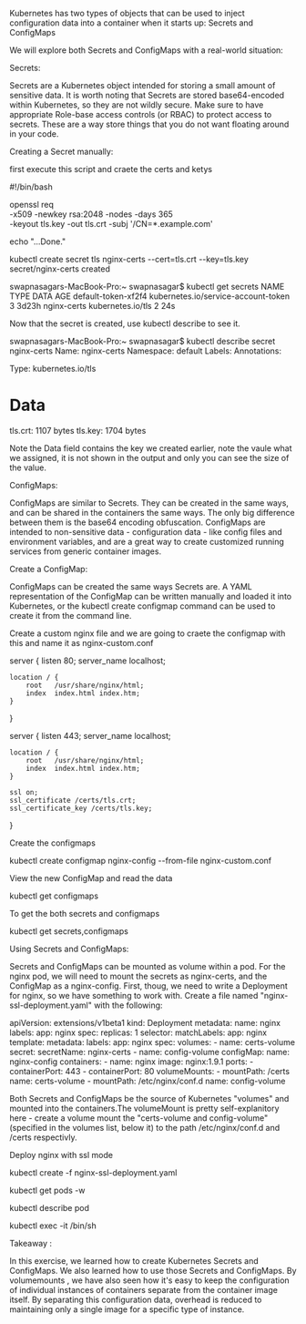 Kubernetes has two types of objects that can be used to inject configuration data into a container when it starts up: Secrets and ConfigMaps

We will explore both Secrets and ConfigMaps with a real-world situation:

Secrets:

Secrets are a Kubernetes object intended for storing a small amount of sensitive data. It is worth noting that Secrets are stored base64-encoded within Kubernetes, so they are not wildly secure. Make sure to have appropriate Role-base access controls (or RBAC) to protect access to secrets. These are a way store things that you do not want floating around in your code.

Creating a Secret manually:

first execute this script and craete the certs and ketys 


#!/bin/bash

openssl req \
  -x509 -newkey rsa:2048 -nodes -days 365 \
  -keyout tls.key -out tls.crt -subj '/CN=*.example.com'

echo "...Done."


kubectl create secret tls nginx-certs --cert=tls.crt --key=tls.key
secret/nginx-certs created

swapnasagars-MacBook-Pro:~ swapnasagar$ kubectl get secrets
NAME                  TYPE                                  DATA   AGE
default-token-xf2f4   kubernetes.io/service-account-token   3      3d23h
nginx-certs           kubernetes.io/tls                     2      24s


Now that the secret is created, use kubectl describe to see it.


swapnasagars-MacBook-Pro:~ swapnasagar$ kubectl describe secret nginx-certs
Name:         nginx-certs
Namespace:    default
Labels:       <none>
Annotations:  <none>

Type:  kubernetes.io/tls

Data
====
tls.crt:  1107 bytes
tls.key:  1704 bytes



Note the Data field contains the key we created earlier, note the vaule what we assigned, it is not shown in the output and only you can see the size of the value.

ConfigMaps:

ConfigMaps are similar to Secrets. They can be created in the same ways, and can be shared in the containers the same ways. The only big difference between them is the base64 encoding obfuscation. ConfigMaps are intended to non-sensitive data - configuration data - like config files and environment variables, and are a great way to create customized running services from generic container images.

Create a ConfigMap:

ConfigMaps can be created the same ways Secrets are. A YAML representation of the ConfigMap can be written manually and loaded it into Kubernetes, or the kubectl create configmap command can be used to create it from the command line.

Create a custom nginx file and we are going to craete the configmap with this and name it as nginx-custom.conf


server {
    listen       80;
    server_name  localhost;

    location / {
        root   /usr/share/nginx/html;
        index  index.html index.htm;
    }
}

server {
    listen       443;
    server_name  localhost;

    location / {
        root   /usr/share/nginx/html;
        index  index.html index.htm;
    }

    ssl on;
    ssl_certificate /certs/tls.crt;
    ssl_certificate_key /certs/tls.key;
}


Create the configmaps



kubectl create configmap nginx-config --from-file nginx-custom.conf



View the new ConfigMap and read the data

kubectl get configmaps

To get the both secrets and configmaps

kubectl get secrets,configmaps

Using Secrets and ConfigMaps:

Secrets and ConfigMaps can be mounted as volume within a pod. For the nginx pod, we will need to mount the secrets as nginx-certs, and the ConfigMap as a nginx-config. First, thoug, we need to write a Deployment for nginx, so we have something to work with. Create a file named "nginx-ssl-deployment.yaml" with the following:



apiVersion: extensions/v1beta1
kind: Deployment
metadata:
  name: nginx
  labels:
    app: nginx
spec:
  replicas: 1
  selector:
    matchLabels:
      app: nginx
  template:
    metadata:
      labels:
        app: nginx
    spec:
      volumes:
      - name: certs-volume
        secret:
          secretName: nginx-certs
      - name: config-volume
        configMap:
          name: nginx-config
      containers:
      - name: nginx
        image: nginx:1.9.1
        ports:
        - containerPort: 443
        - containerPort: 80
        volumeMounts:
        - mountPath: /certs
          name: certs-volume
        - mountPath: /etc/nginx/conf.d
          name: config-volume


Both Secrets and ConfigMaps be the source of Kubernetes "volumes" and mounted into the containers.The volumeMount is pretty self-explanitory here - create a volume mount the "certs-volume and config-volume" (specified in the volumes list, below it) to the path /etc/nginx/conf.d and /certs respectivly.

Deploy nginx with ssl mode


kubectl create -f nginx-ssl-deployment.yaml

kubectl get pods -w 

kubectl describe pod <pod name>

kubectl exec -it <pod name> /bin/sh


Takeaway :

In this exercise, we learned how to create Kubernetes Secrets and ConfigMaps. We also learned how to use those Secrets and ConfigMaps. By volumemounts , we have also seen how it's easy to keep the configuration of individual instances of containers separate from the container image itself. By separating this configuration data, overhead is reduced to maintaining only a single image for a specific type of instance.

